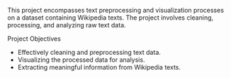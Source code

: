 
This project encompasses text preprocessing and visualization processes on a dataset containing Wikipedia texts. The project involves cleaning, processing, and analyzing raw text data.

Project Objectives

* Effectively cleaning and preprocessing text data.
* Visualizing the processed data for analysis.
* Extracting meaningful information from Wikipedia texts.
